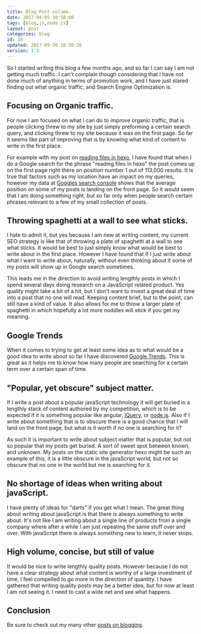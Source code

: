 ```yaml
---
title: Blog Post volume.
date: 2017-04-05 10:58:00
tags: [blog,js,node.js]
layout: post
categories: blog
id: 10
updated: 2017-09-30 18:50:26
version: 1.5
---
```


So I started writing this blog a few months ago, and so far I can say I am not getting much traffic. I can't complain though considering that I have not done much of anything in terms of promotion work, and I have just stared finding out what organic traffic, and Search Engine Optimization is.

<!-- more -->

## Focusing on Organic traffic.

For now I am focused on what I can do to improve organic traffic, that is people clicking threw to my site by just simply preforming a certain search query, and clicking threw to my site because it was on the first page. So far it seems like part of improving that is by knowing what kind of content to write in the first place.

For example with my post on [reading files in hexo](http://dustinpfister.github.io/2017/02/13/hexo-readfile/), I have found that when I do a Google search for the phrase "reading files in hexo" the post comes up on the first page right there on position number 1 out of 113,000 results. It is true that factors such as my location have an impact on my queries, however my data at [Googles search console](https://www.google.com/webmasters/tools/home?hl=en) shows that the average position on some of my posts is landing on the front page. So it would seem that I am doing something right, but so far only when people search certain phrases relevant to a few of my small collection of posts.

## Throwing spaghetti at a wall to see what sticks.

I hate to admit it, but yes because I am new at writing content, my current SEO strategy is like that of throwing a plate of spaghetti at a wall to see what sticks. It would be best to just simply know what would be best to write about in the first place. However I have found that if I just write about what I want to write about, naturally, without even thinking about it some of my posts will show up in Google search sometimes.

This leads me in the direction to avoid writing lengthly posts in which I spend several days doing research on a JavaScript related product. Yes quality might take a bit of a hit, but I don't want to invest a great deal of time into a post that no one will read. Keeping content brief, but to the point, can still have a kind of value. It also allows for me to throw a larger plate of spaghetti in which hopefully a lot more noddles will stick if you get my meaning.

## Google Trends

When it comes to trying to get at least some idea as to what would be a good idea to write about so far I have discovered [Google Trends](https://trends.google.com/trends/). This is great as it helps me to know how many people are searching for a certain term over a certain span of time.

## "Popular, yet obscure" subject matter.

If I write a post about a popular javaScript technology it will get buried in a lengthly stack of content authored by my competition, which is to be expected if it is something popular like angular, [jQuery](/categories/jquery/), or [node.js](/categories/node-js/). Also if I write about something that is to obscure there is a good chance that I will land on the front page, but what is it worth if no one is searching for it?

As such it is important to write about subject matter that is popular, but not so popular that my posts get buried. A sort of sweet spot between known, and unknown. My posts on the static site generator hexo might be such an example of this, it is a little obscure in the javaScript world, but not so obscure that no one in the world but me is searching for it.

## No shortage of ideas when writing about javaScript.

I have plenty of ideas for "darts" if you get what I mean. The great thing about writing about javaScript is that there is always something to write about. It's not like I am writing about a single line of products from a single company where after a while I am just repeating the same stuff over and over. With javaScript there is always something new to learn, it never stops.

## High volume, concise, but still of value

It would be nice to write lengthly quality posts. However because I do not have a clear strategy about what content is worthy of a large investment of time, I feel compelled to go more in the direction of quantity. I have gathered that writing quality posts may be a better idea, but for now at least I am not seeing it. I need to cast a wide net and see what happens.

## Conclusion

Be sure to check out my many other [posts on blogging](/categories/blog/).